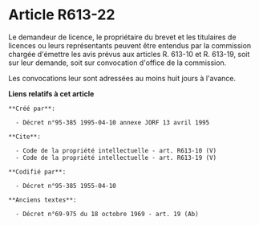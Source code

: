 # Article R613-22

Le demandeur de licence, le propriétaire du brevet et les titulaires de licences ou leurs représentants peuvent être entendus
par la commission chargée d'émettre les avis prévus aux articles R. 613-10 et R. 613-19, soit sur leur demande, soit sur
convocation d'office de la commission. 

Les convocations leur sont adressées au moins huit jours à l'avance.

**Liens relatifs à cet article**

	**Créé par**:

	  - Décret n°95-385 1995-04-10 annexe JORF 13 avril 1995

	**Cite**:

	  - Code de la propriété intellectuelle - art. R613-10 (V)
	  - Code de la propriété intellectuelle - art. R613-19 (V)

	**Codifié par**:

	  - Décret n°95-385 1955-04-10

	**Anciens textes**:

	  - Décret n°69-975 du 18 octobre 1969 - art. 19 (Ab)
